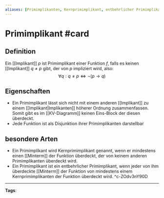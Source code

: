 ```yaml
---
aliases: [Primimplikanten, Kernprimimplikant, entbehrlicher Primimplikant]
---
```


# Primimplikant #card
## Definition
Ein [[Implikant]] $p$ ist Primimplikant einer Funktion $f$, falls es keinen [[Implikant]] $q \neq p$ gibt, der von $p$ impliziert wird, also:
$$
\forall q: q \neq p \Leftrightarrow \neg(p \rightarrow q)
$$
## Eigenschaften
- Ein Primimplikant lässt sich nicht mit einem anderen [[Implikant]] zu einem [[Implikant|Implikanten]] höherer Ordnung zusammenfassen. Somit gibt es im [[KV-Diagramm]] keinen Eins-Block der diesen überdeckt.
- Jede Funktion ist als Disjunktion ihrer Primimplikanten darstellbar 
## besondere Arten
- Ein Primimplikant wird Kernprimimplikant genannt, wenn er mindestens einen [[Minterm]] der Funktion überdeckt, der von keinem anderen Primimplikanten überdeckt wird.
- Ein Primimplikant ist ein entbehrlicher Primimplikant, wenn jeder von ihm überdeckte [[Minterm]] der Funktion von mindestens einem Kernprimimplikanten der Funktion überdeckt wird.
^c-ZOdv3nY90D
---
**Tags**: 